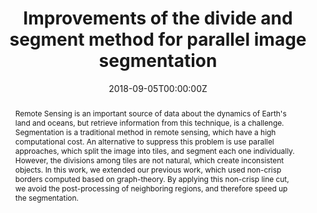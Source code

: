 ---
title: "Improvements of the divide and segment method for parallel image segmentation"
authors:
- Anderson Reis Soares
- Thales Sehn Körting
- Leila Maria Garcia Fonseca
date: "2018-09-05T00:00:00Z"
doi: "http://dx.doi.org/10.14393/rbcv68n6-44486"

# Schedule page publish date (NOT publication's date).
publishDate: "2024-02-20T00:00:00Z"

# Publication type.
# Accepts a single type but formatted as a YAML list (for Hugo requirements).
# Enter a publication type from the CSL standard.
publication_types: ["article-journal"]

# Publication name and optional abbreviated publication name.
publication: "Brazilian Journal of Cartography"

abstract: Remote Sensing is an important source of data about the dynamics of Earth's land and oceans, but retrieve information from this technique, is a challenge. Segmentation is a traditional method in remote sensing, which have a high computational cost. An alternative to suppress this problem is use parallel approaches, which split the image into tiles, and segment each one individually. However, the divisions among tiles are not natural, which create inconsistent objects. In this work, we extended our previous work, which used non-crisp borders computed based on graph-theory. By applying this non-crisp line cut, we avoid the post-processing of neighboring regions, and therefore speed up the segmentation.

# Summary. An optional shortened abstract.
summary: In this work, we extended our previous work, that aims to produce divisions among tiles to ensure more boundaries using non-crisp borders using graph-theory. By applying this non-crisp line cut, we avoid the post-processing of neighboring regions, and therefore speed up the segmentation.

tags:
- Graphs
- Image segmentation
featured: false
---